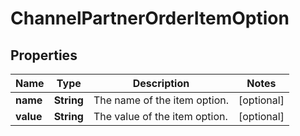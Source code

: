 

# ChannelPartnerOrderItemOption


## Properties

| Name | Type | Description | Notes |
|------------ | ------------- | ------------- | -------------|
|**name** | **String** | The name of the item option. |  [optional] |
|**value** | **String** | The value of the item option. |  [optional] |



